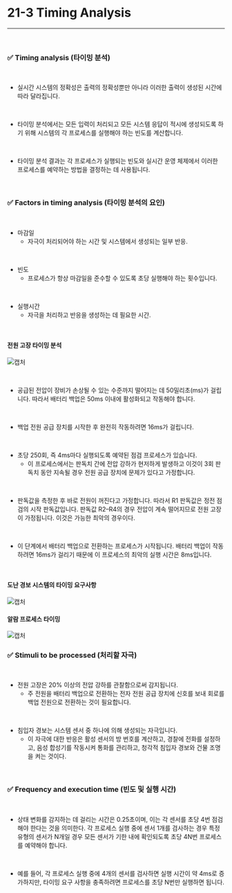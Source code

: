 # 21-3 Timing Analysis
---

<br>

### ✅ Timing analysis (타이밍 분석)
<br>

- 실시간 시스템의 정확성은 출력의 정확성뿐만 아니라 이러한 출력이 생성된 시간에 따라 달라집니다.
<br>

- 타이밍 분석에서는 모든 입력이 처리되고 모든 시스템 응답이 적시에 생성되도록 하기 위해 시스템의 각 프로세스를 실행해야 하는 빈도를 계산합니다.
<br>

- 타이밍 분석 결과는 각 프로세스가 실행되는 빈도와 실시간 운영 체제에서 이러한 프로세스를 예약하는 방법을 결정하는 데 사용됩니다.
<br>

### ✅ Factors in timing analysis (타이밍 분석의 요인)
<br>

- 마감일
  - 자극이 처리되어야 하는 시간 및 시스템에서 생성되는 일부 반응.
<br>

- 빈도
  - 프로세스가 항상 마감일을 준수할 수 있도록 초당 실행해야 하는 횟수입니다.
<br>

- 실행시간
  - 자극을 처리하고 반응을 생성하는 데 필요한 시간.
<br>

#### 전원 고장 타이밍 분석
![캡처](https://i.imgur.com/dgJ0mkn.png)
<br>

<br>

- 공급된 전압이 장비가 손상될 수 있는 수준까지 떨어지는 데 50밀리초(ms)가 걸립니다.
따라서 배터리 백업은 50ms 이내에 활성화되고 작동해야 합니다.
<br>

- 백업 전원 공급 장치를 시작한 후 완전히 작동하려면 16ms가 걸립니다.
<br>

- 초당 250회, 즉 4ms마다 실행되도록 예약된 점검 프로세스가 있습니다.
  - 이 프로세스에서는 판독치 간에 전압 강하가 현저하게 발생하고 이것이 3회 판독치 동안 지속될 경우 전원 공급 장치에 문제가 있다고 가정합니다.
<br>

- 판독값을 측정한 후 바로 전원이 꺼진다고 가정합니다. 따라서 R1 판독값은 정전 점검의 시작 판독값입니다. 판독값 R2–R4의 경우 전압이 계속 떨어지므로 전원 고장이 가정됩니다. 이것은 가능한 최악의 경우이다.
<br>

- 이 단계에서 배터리 백업으로 전환하는 프로세스가 시작됩니다. 배터리 백업이 작동하려면 16ms가 걸리기 때문에 이 프로세스의 최악의 실행 시간은 8ms입니다.
<br>

#### 도난 경보 시스템의 타이밍 요구사항
![캡처](https://i.imgur.com/pbd9ofO.png)
<br>

#### 알람 프로세스 타이밍
![캡처](https://i.imgur.com/Ayl6HxM.png)
<br>

### ✅ Stimuli to be processed (처리할 자극)
<br>

- 전원 고장은 20% 이상의 전압 강하를 관찰함으로써 감지됩니다.
  - 주 전원을 배터리 백업으로 전환하는 전자 전원 공급 장치에 신호를 보내 회로를 백업 전원으로 전환하는 것이 필요합니다.
<br>

- 침입자 경보는 시스템 센서 중 하나에 의해 생성되는 자극입니다.
  - 이 자극에 대한 반응은 활성 센서의 방 번호를 계산하고, 경찰에 전화를 설정하고, 음성 합성기를 작동시켜 통화를 관리하고, 청각적 침입자 경보와 건물 조명을 켜는 것이다.
<br>

### ✅ Frequency and execution time (빈도 및 실행 시간)
<br>

- 상태 변화를 감지하는 데 걸리는 시간은 0.25초이며, 이는 각 센서를 초당 4번 점검해야 한다는 것을 의미한다. 각 프로세스 실행 중에 센서 1개를 검사하는 경우 특정 유형의 센서가 N개일 경우 모든 센서가 기한 내에 확인되도록 초당 4N번 프로세스를 예약해야 합니다.
<br>

- 예를 들어, 각 프로세스 실행 중에 4개의 센서를 검사하면 실행 시간이 약 4ms로 증가하지만, 타이밍 요구 사항을 충족하려면 프로세스를 초당 N번만 실행하면 됩니다.
